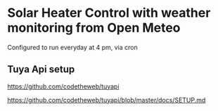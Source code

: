 
# Solar Heater Control with weather monitoring from Open Meteo

Configured to run everyday at 4 pm, via cron

## Tuya Api setup

https://github.com/codetheweb/tuyapi

https://github.com/codetheweb/tuyapi/blob/master/docs/SETUP.md
